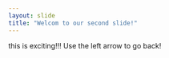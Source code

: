 ```yaml
---
layout: slide
title: "Welcom to our second slide!"
---
```

this is exciting!!!
Use the left arrow to go back!
